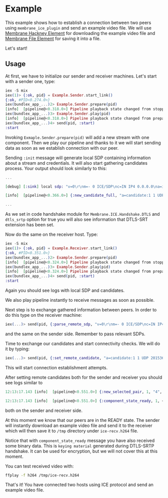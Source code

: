 # Example

This example shows how to establish a connection between two peers using `membrane_ice_plugin` and
send an example video file.
We will use [Membrane Hackney Element](https://github.com/membraneframework/membrane-element-hackney)
for downloading the example video file and [Membrane File Element](https://github.com/membraneframework/membrane-element-file)
for saving it into a file.

Let's start!

## Usage

At first, we have to initialize our sender and receiver machines.
Let's start with a sender one, type:
```elixir
iex -S mix
iex(1)> {:ok, pid} = Example.Sender.start_link()
{:ok, #PID<0.274.0>}
iex(bundlex_app_...)2> Example.Sender.prepare(pid)
[info]  [pipeline@<0.318.0>] Pipeline playback state changed from stopped to prepared
iex(bundlex_app_...)3> Example.Sender.play(pid)
[info]  [pipeline@<0.318.0>] Pipeline playback state changed from prepared to playing
iex(bundlex_app_...)4> send(pid, :start)
:start
```

Invoking `Exmaple.Sender.prepare(pid)` will add a new stream with one component.
Then we play our pipeline and thanks to it we will start sending data as soon as we
establish connection with our peer.

Sending `:init` message will generate local SDP containing information about a stream and
credentials. It will also start gathering candidates process.
Your output should look similarly to this:
```elixir
...

[debug] [:sink] local sdp: "v=0\r\nm=- 0 ICE/SDP\nc=IN IP4 0.0.0.0\na=ice-ufrag:Zdu1\na=ice-pwd:4nRN+sSf8Ednd+MFA1FK8Q\n"

[info]  [pipeline@<0.366.0>] {:new_candidate_full, "a=candidate:1 1 UDP 2015363327 192.168.83.205 38292 typ host"}

...
```
As we set in code handshake module for `Membrane.ICE.Handshake.DTLS` and `dtls_srtp` option
for true you will also see information that DTLS-SRT extension has been set.

Now do the same on the receiver host. Type:
```elixir
iex -S mix
iex(1)> {:ok, pid} = Example.Receiver.start_link()
{:ok, #PID<0.351.0>}
iex(bundlex_app_...)2> Example.Sender.prepare(pid)
[info]  [pipeline@<0.324.0>] Pipeline playback state changed from stopped to prepared
iex(bundlex_app_...)3> Example.Sender.play(pid)
[info]  [pipeline@<0.324.0>] Pipeline playback state changed from prepared to playing
iex(bundlex_app_...)4> send(pid, :start)
:start
```
Again you should see logs with local SDP and candidates.

We also play pipeline instantly to receive messages as soon as possible.

Next step is to exchange gathered information between peers.
In order to do this type on the receiver machine:

```elixir
iex(...)> send(pid, {:parse_remote_sdp, "v=0\r\nm=- 0 ICE/SDP\nc=IN IP4 0.0.0.0\na=ice-ufrag:Zdu1\na=ice-pwd:4nRN+sSf8Ednd+MFA1FK8Q\n"})
```

and the same on the sender side.
Remember to pass relevant SDPs.


Time to exchange our candidates and start connectivity checks.
We will do it by typing:

```elixir
iex(...)> send(pid, {:set_remote_candidate, "a=candidate:1 1 UDP 2015363327 <some_ip> <some_port> typ host"})
```
This will start connection establishment attempts.

After setting remote candidates both for the sender and receiver you should see logs similar to

```elixir
12:13:17.143 [info]  [pipeline@<0.551.0>] {:new_selected_pair, 1, "4", "7"}

12:13:17.143 [info]  [pipeline@<0.551.0>] {:component_state_ready, 1, <<some_bin_data>>}
```

both on the sender and receiver side.

At this moment we know that our peers are in the READY state. The sender will instantly
download an example video file and send it to the receiver which will then save it to `/tmp`
directory under `ice-recv.h264` file.

Notice that with `component_state_ready` message you have also received some binary data.
This is `keying material` generated during DTLS-SRTP handshake. It can be used for encryption, but
we will not cover this at this moment.

You can test received video with:
```bash
ffplay -f h264 /tmp/ice-recv.h264
```

That's it!
You have connected two hosts using ICE protocol and send an example video file.

